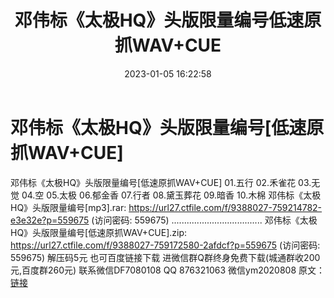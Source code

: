 ﻿---
title: 邓伟标《太极HQ》头版限量编号低速原抓WAV+CUE
date: 2023-01-05 16:22:58
categories: WAV车载音乐、镜像
tags: 华语中文
---
# 邓伟标《太极HQ》头版限量编号[低速原抓WAV+CUE]

邓伟标《太极HQ》头版限量编号[低速原抓WAV+CUE]
01.五行
02.禾雀花
03.无觉
04.空
05.太极
06.郁金香
07.行者
08.黛玉葬花
09.暗香
10.木棉
邓伟标《太极HQ》头版限量编号[mp3].rar: https://url27.ctfile.com/f/9388027-759214782-e3e32e?p=559675
(访问密码: 559675)
....................................
邓伟标《太极HQ》头版限量编号[低速原抓WAV+CUE].zip: https://url27.ctfile.com/f/9388027-759172580-2afdcf?p=559675
(访问密码: 559675)
解压码5元
也可百度链接下载
进微信群Q群终身免费下载(城通群收200元,百度群260元)
联系微信DF7080108 QQ 876321063
微信ym2020808
原文：[链接](https://blog.sina.com.cn/s/blog_1647c7e76010310n1.html)